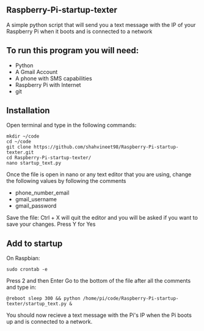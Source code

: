 ## Raspberry-Pi-startup-texter

A simple python script that will send you a text message with the IP of your Raspberry Pi when it boots and is connected to a network

## To run this program you will need:
- Python
- A Gmail Account
- A phone with SMS capabilities
- Raspberry Pi with Internet
- git

## Installation
Open terminal and type in the following commands:
````
mkdir ~/code 
cd ~/code
git clone https://github.com/shahvineet98/Raspberry-Pi-startup-texter.git
cd Raspberry-Pi-startup-texter/
nano startup_text.py
````
Once the file is open in nano or any text editor that you are using, change the following values by following the comments
- phone_number_email
- gmail_username
- gmail_password

Save the file:
Ctrl + X will quit the editor and you will be asked if you want to save your changes. Press Y for Yes

## Add to startup
On Raspbian:
````
sudo crontab -e
````
Press 2 and then Enter
Go to the bottom of the file after all the comments and type in:
````
@reboot sleep 300 && python /home/pi/code/Raspberry-Pi-startup-texter/startup_text.py &
````

You should now recieve a text message with the Pi's IP when the Pi boots up and is connected to a network.


